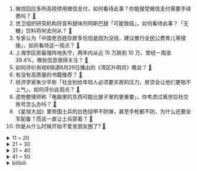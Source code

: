 1. 微信回应多所高校停用微信支付，如何看待此事？你能接受微信支付需要手续费吗？ [:link:](https://www.zhihu.com/question/609374806)
2. 世卫组织研究机构将宣布甜味剂阿斯巴甜「可能致癌」，如何看待此事？「无糖」饮料将何去何从？ [:link:](https://www.zhihu.com/question/609417354)
3. 专家认为「中国老百姓存款多恰恰是因为没钱，建议推行全民公费育儿等措施」，如何看待这一观点？ [:link:](https://www.zhihu.com/question/609390380)
4. 上海学区房最强阵地失守，两年内从近 15 万跌到 10 万，曾经一周涨 39.4%，哪些信息值得关注？ [:link:](https://www.zhihu.com/question/609355451)
5. 如何评价央视6频道6月29日播出的《湾区升明月》晚会？ [:link:](https://www.zhihu.com/question/609467276)
6. 有没有高质量的书籍推荐？ [:link:](https://www.zhihu.com/question/458685685)
7. 经济学家朱少平称「社会别给年轻人必须要买房的压力，房贷会让他们更喘不上气」，如何评价此观点？ [:link:](https://www.zhihu.com/question/609356792)
8. 遗物整理师称「电脑里的东西可能比屋子里的更重要」，你考虑过离世后社交账号怎么办吗？ [:link:](https://www.zhihu.com/question/609376098)
9. 《星球大战》里帝国士兵的白色铠甲不防弹，甚至手枪都不防，为什么还要全军配备？而且一直让士兵穿着？ [:link:](https://www.zhihu.com/question/445290525)
10. 你是从什么时候开始不爱发朋友圈了? [:link:](https://www.zhihu.com/question/602644549)
<details>
<summary>11 ~ 20</summary>

11. 博主曝光山姆会员店售卖临期食品，你是如何看待临期食品的？ [:link:](https://www.zhihu.com/question/609391770)
12. 大一已经确定要考研的人，大学四年该怎样过？ [:link:](https://www.zhihu.com/question/265939871)
13. 如何看待小鹏G6上市价格20.99万起？ [:link:](https://www.zhihu.com/question/609476325)
14. 每天给你100万（考虑通胀还会增加）和全世界的狗和猫都听从并且只听从于你，你怎么选？ [:link:](https://www.zhihu.com/question/606648178)
15. 一提到西湖，你首先会想到哪一句诗词呢？ [:link:](https://www.zhihu.com/question/599855941)
16. 心理咨询师在做个人体验的时候对自己的咨询师/督导也会产生移情吗？ [:link:](https://www.zhihu.com/question/607512125)
17. 上海卫健委称「网传『仁济医院医生嫖娼、科室组织卖淫』不实，已报警」，如何看待此谣言？ [:link:](https://www.zhihu.com/question/609373690)
18. 月薪5000，每个月要不要存钱？ [:link:](https://www.zhihu.com/question/605813950)
19. 如何看待中科大 QS2024 排名跌出 top100 排第 138？ [:link:](https://www.zhihu.com/question/609135032)
20. 应届生加了 HR 的微信，应该称呼她什么? [:link:](https://www.zhihu.com/question/520705594)
</details>
<details>
<summary>21 ~ 30</summary>

21. 为什么电影每秒播放的帧数一直停留在24帧而不继续向更高的帧数发展？ [:link:](https://www.zhihu.com/question/281685561)
22. 数字化是信息化的升级吗？ [:link:](https://www.zhihu.com/question/597096176)
23. 哪些高科技产品给宝宝的喂养方式带来新的便利？ [:link:](https://www.zhihu.com/question/608681534)
24. 2023 LPL 夏季赛LNG 2:0 WE，如何评价这场比赛？ [:link:](https://www.zhihu.com/question/609428545)
25. 除了推理反转和感官刺激，悬疑影视作品还应该给观众提供什么价值？ [:link:](https://www.zhihu.com/question/607977985)
26. 6  月 29 日 A 股三大指数微跌，AI 概念股反弹，两市超 3300 股上涨，如何看待今日行情？ [:link:](https://www.zhihu.com/question/609342122)
27. 为什么每双跑鞋都是后跟外侧磨损严重？需要购买什么跑鞋更适合？ [:link:](https://www.zhihu.com/question/604521701)
28. 为什么有古希腊天文学水平远超同时期的其他文明的说法？ [:link:](https://www.zhihu.com/question/503673892)
29. 一个人最根本的能力到底是什么？ [:link:](https://www.zhihu.com/question/563874394)
30. 多地调整楼市政策，近期还会有刺激政策出台吗？稳房价还是重中之重吗？ [:link:](https://www.zhihu.com/question/609280802)
</details>
<details>
<summary>31 ~ 40</summary>

31. 广州二孩及以上家庭公积金贷款购房额上浮 30%，最高贷 130 万，节约利息 32 万，如何看待此举？ [:link:](https://www.zhihu.com/question/609178796)
32. 电影《消失的她》中陈麦对李木子是什么样的感情？ [:link:](https://www.zhihu.com/question/608467482)
33. 王宝强《八角笼中》点映口碑如何，你对该影片有哪些评价？ [:link:](https://www.zhihu.com/question/608000476)
34. 冰吧和冰箱相比，有何优劣？ [:link:](https://www.zhihu.com/question/19865520)
35. 如何看待高级动卧票价一站 8 分钟 420 元，系二等座 70 倍？短途出行你会选高级动卧吗？ [:link:](https://www.zhihu.com/question/609342725)
36. 如何看待小鹏G6预售价格22.5万起？ [:link:](https://www.zhihu.com/question/605632927)
37. 《流浪地球 2》中没抽到签的人怎么办？ [:link:](https://www.zhihu.com/question/580053079)
38. 国内首例给体重238斤、植入人工心脏的患者做减重手术，如何看待此事？将给医学领域带来哪些新的突破？ [:link:](https://www.zhihu.com/question/609384771)
39. 南方回南天造成家里墙壁发霉，衣服不能干，有什么预防和处理的好方法吗？ [:link:](https://www.zhihu.com/question/593552423)
40. 美团发布公告「已订立交易协议收购光年之外的全部权益」，将带来哪些影响？ [:link:](https://www.zhihu.com/question/609420800)
</details>
<details>
<summary>41 ~ 50</summary>

41. 4 月美国房价同比下跌 0.2%，系 2012 年以来首次，透露了哪些信息？ [:link:](https://www.zhihu.com/question/609336361)
42. 欧盟考虑遮挡太阳以阻止全球变暖，专家称「这可能造成不可预见的副作用」，哪些信息值得关注？ [:link:](https://www.zhihu.com/question/609213930)
43. 人社部探索推进社会保障卡加载数字人民币支付功能，如何解读？将产生哪些影响？ [:link:](https://www.zhihu.com/question/609334036)
44. 泰坦号潜水器内爆残骸被运回岸上，残骸中发现「疑似人类遗骸」，哪些信息值得关注？ [:link:](https://www.zhihu.com/question/609334039)
45. 调查称「未来十年美元全球外汇储备占比将降至 54 %，超 30 %央行计划增加人民币储备」，有何原因？ [:link:](https://www.zhihu.com/question/609174009)
46. 如何评价《最终幻想16》的剧情？ [:link:](https://www.zhihu.com/question/608354579)
47. 中国天眼 FAST 探测到纳赫兹引力波存在证据，相关研究达领先水平，这意味着什么？哪些信息值得关注？ [:link:](https://www.zhihu.com/question/609333015)
48. 甘肃 350 亿氢能招标致多股暴涨，数天后被叫停，当地称备案违规，而招标方是假国企，哪些信息值得关注？ [:link:](https://www.zhihu.com/question/609164890)
49. 美联储主席鲍威尔称预计今年将再加息两次，不排除连续加息的可能性，释放了什么信号？对市场有何影响？ [:link:](https://www.zhihu.com/question/609334016)
50. 白宫证实拜登使用 CPAP 呼吸机治疗睡眠呼吸暂停，睡眠呼吸暂停综合症是种什么病？有好的治疗方法吗？ [:link:](https://www.zhihu.com/question/609350758)
</details><details>
<summary>bilibili</summary>

</details>
